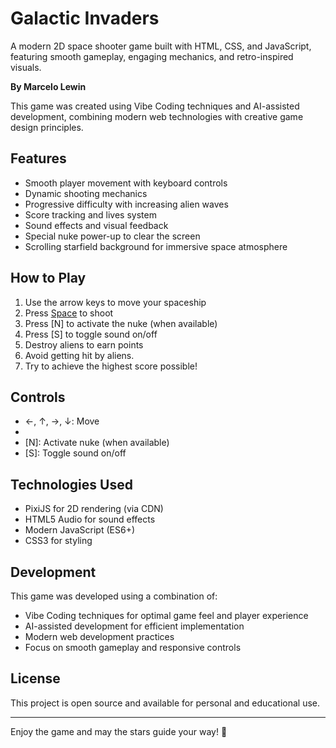 # Galactic Invaders

A modern 2D space shooter game built with HTML, CSS, and JavaScript, featuring smooth gameplay, engaging mechanics, and retro-inspired visuals.

**By Marcelo Lewin**

This game was created using Vibe Coding techniques and AI-assisted development, combining modern web technologies with creative game design principles.

## Features

- Smooth player movement with keyboard controls
- Dynamic shooting mechanics
- Progressive difficulty with increasing alien waves
- Score tracking and lives system
- Sound effects and visual feedback
- Special nuke power-up to clear the screen
- Scrolling starfield background for immersive space atmosphere

## How to Play

1. Use the arrow keys to move your spaceship
2. Press [Space] to shoot
3. Press [N] to activate the nuke (when available)
4. Press [S] to toggle sound on/off
5. Destroy aliens to earn points
6. Avoid getting hit by aliens.
7. Try to achieve the highest score possible!

## Controls

- ←, ↑, →, ↓: Move
- [Space]: Shoot
- [N]: Activate nuke (when available)
- [S]: Toggle sound on/off

## Technologies Used

- PixiJS for 2D rendering (via CDN)
- HTML5 Audio for sound effects
- Modern JavaScript (ES6+)
- CSS3 for styling

## Development

This game was developed using a combination of:
- Vibe Coding techniques for optimal game feel and player experience
- AI-assisted development for efficient implementation
- Modern web development practices
- Focus on smooth gameplay and responsive controls

## License

This project is open source and available for personal and educational use.

---

Enjoy the game and may the stars guide your way! 🚀 